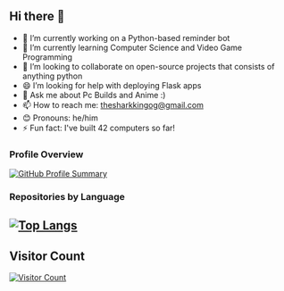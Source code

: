 ## Hi there 👋

- 🔭 I’m currently working on a Python-based reminder bot 
- 🌱 I’m currently learning Computer Science and Video Game Programming
- 🤝 I’m looking to collaborate on open-source projects that consists of anything python
- 😄 I’m looking for help with deploying Flask apps  
- 💬 Ask me about Pc Builds and Anime :)
- 📫 How to reach me: thesharkkingog@gmail.com  
- 😊 Pronouns: he/him  
- ⚡ Fun fact: I've built 42 computers so far!  

### Profile Overview
[![GitHub Profile Summary](https://github-profile-summary-cards.vercel.app/api/cards/profile-details?username=TheSharkKing&theme=default)](https://github.com/TheSharkKing)

### Repositories by Language
[![Top Langs](https://github-profile-summary-cards.vercel.app/api/cards/repos-per-language?username=TheSharkKing&theme=default)](https://github.com/TheSharkKing) 
---

## Visitor Count
[![Visitor Count](https://profile-counter.glitch.me/TheSharkKing/count.svg)](https://github.com/TheSharkKing)

